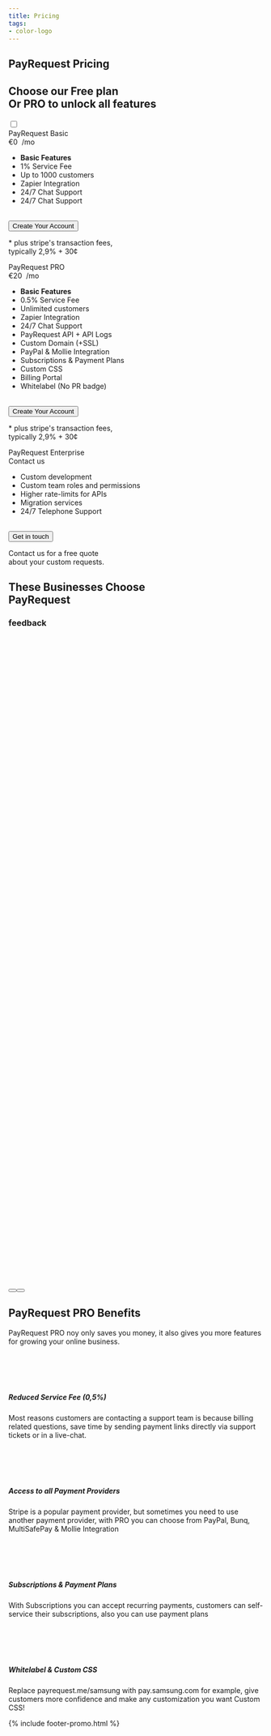 ```yaml
---
title: Pricing
tags:
- color-logo
---
```



<!-- Breadcrumb Start -->
<section class="breadcrumb-area">
         <div class="breadcrumb-shape"></div>
         <div class="container">
            <div class="row">
               <div class="col-lg-12">
                  <div class="breadcrumb-inn">
                     <div class="section-title wow fadeInUp" data-wow-duration="1s" data-wow-delay="0.3s">
                        <h2>PayRequest <span>Pricing</span></h2>
                     </div>
                  </div>
               </div>
            </div>
         </div>
      </section>
<!-- Breadcrumb End -->

<section class="pricing-section section_100">
         <div class="container">
            <div class="row">
               <div class="col-lg-12">
                  <div class="section-title wow fadeInUp" data-wow-duration="1s" data-wow-delay="0.3s" style="visibility: visible; animation-duration: 1s; animation-delay: 0.3s; animation-name: fadeInUp;">
                     <h2>Choose our<span> Free plan</span><br> Or PRO to unlock all features</h2>
                  </div>
                  <div class="check_toggle">
                     <input id="checkbox" type="checkbox" class="checkbox">
</div>
               </div>
            </div>
            <div class="row">
               <div class="col-lg-12">
                  <div class="priceShow">
                     <div class="row">
                        <div class="col-md-6 col-lg-4">
                           <div class="single-price-box active">
                              <div class="pricing-head">
<div class="pricing-type"><span>PayRequest Basic</span></div>
<div class="price"><span class="dollar-sign">€</span>0<span class="per-time" style="
    margin-left: 4px;
"> 
/mo</span></div>
                              </div>
                              <div class="pricing-body">
                                 <ul>
                                    <li> <b> Basic Features</b> </li>

<li> <i class="fad fa-check" aria-hidden="true" style="
"></i> 1% Service Fee</li>

<li> <i class="fad fa-check" aria-hidden="true" style="
"></i> Up to 1000 customers</li>
                                    <li> <i class="fad fa-check" aria-hidden="true" style="
"></i> Zapier Integration</li>


<li> <i class="fad fa-check" aria-hidden="true" style="
"></i> 24/7 Chat Support

</li>


<li> <i class="fad fa-check" aria-hidden="true" style="
"></i> 24/7 Chat Support</li>





 </ul><br>

<a href="https://dashboard.payrequest.io/dashboard">
<button class="prbutton prbutton-big"> <span class="fas fa-chevron-right" aria-hidden="true"></span> Create Your Account</button>
</a>
<p class="hidden-charge mt-3">* plus stripe's transaction fees, <br>
   typically 2,9% + 30¢</p>
                              </div>
                           </div>
                        </div>
                        <div class="col-md-6 col-lg-4">
                           <div class="single-price-box active">
                              <div class="pricing-head">
<div class="pricing-type"><span>PayRequest PRO</span></div>
<div class="price"><span class="dollar-sign">€</span>20<span class="per-time" style="
    margin-left: 4px;
"> 
/mo</span></div>
                              </div>
                              <div class="pricing-body">
                                 <ul>
                                    <li> <b> Basic Features</b> </li>

<li> <i class="fad fa-check" aria-hidden="true" style="
"></i> 0.5% Service Fee</li>

<li> <i class="fad fa-check" aria-hidden="true" style="
"></i> Unlimited customers</li>
                                    <li> <i class="fad fa-check" aria-hidden="true" style="
"></i> Zapier Integration</li>


<li> <i class="fad fa-check" aria-hidden="true" style="
"></i> 24/7 Chat Support

</li>


<li> <i class="fad fa-check" aria-hidden="true" style="
"></i> PayRequest API + API Logs

</li>

<li> <i class="fad fa-check" aria-hidden="true" style="
"></i> Custom Domain (+SSL)
</li>

<li> <i class="fad fa-check" aria-hidden="true" style="
"></i> PayPal &amp; Mollie Integration
</li>


<li> <i class="fad fa-check" aria-hidden="true" style="
"></i>  Subscriptions &amp; Payment Plans
</li>

<li> <i class="fad fa-check" aria-hidden="true" style="
"></i>   Custom CSS
</li>

<li> <i class="fad fa-check" aria-hidden="true" style="
"></i>    Billing Portal
</li>

<li> <i class="fad fa-check" aria-hidden="true" style="
"></i>     Whitelabel (No PR badge)
</li>







 </ul>

<br>
<a href="https://dashboard.payrequest.io/dashboard">
<button class="prbutton prbutton-big"> <span class="fas fa-chevron-right" aria-hidden="true"></span> Create Your Account</button>
</a>
<p class="hidden-charge mt-3">* plus stripe's transaction fees, <br>
   typically 2,9% + 30¢</p>
                              </div>
                           </div>
                        </div>
                        <div class="col-md-6 col-lg-4">
                           <div class="single-price-box active">
                              <div class="pricing-head">
<div class="pricing-type"><span>PayRequest Enterprise</span></div>
<div class="price"><span class="dollar-sign"></span>Contact us</div>
                              </div>
                              <div class="pricing-body">
                                 <ul>
                                    <li>Custom development</li>
                                    <li>Custom team roles and permissions</li>
                                    <li>Higher rate-limits for APIs</li>
                                    <li>Migration services</li>
                                    <li class="">24/7 Telephone Support</li>
 </ul>
<br>
<a href="https://dashboard.payrequest.io/dashboard">
<button class="prbutton prbutton-big"> <span class="fas fa-chevron-right" aria-hidden="true"></span> Get in touch</button>
</a>
<p class="hidden-charge mt-3">Contact us for a free quote <br> about your custom requests.</p>
                              </div>
                           </div>
                        </div>
                     </div>
                  </div>
               </div>
            </div>
         </div>
      </section>

<section class="testimonial-section section_b_100">
         <div class="container">
            <div class="row">
               <div class="col-lg-12">
                  <div class="section-title wow fadeInUp" data-wow-duration="1s" data-wow-delay="0.3s" style="visibility: visible; animation-duration: 1s; animation-delay: 0.3s; animation-name: fadeInUp;">
                     <h2>These <span>Businesses</span> Choose<br> PayRequest</h2>
                  </div>
               </div>
            </div>
            <div class="row">
               <div class="col-lg-12">
                  <div class="testimonial-pos">
                     <h3>feedback</h3>
                  </div>
               </div>
               <div class="col-lg-12">
                  <div class="testimonial-slider owl-carousel owl-loaded owl-drag">


<div class="owl-stage-outer"><div class="owl-stage" style="transform: translate3d(-2328px, 0px, 0px); transition: all 1.2s ease 0s; width: 6984px;"><div class="owl-item cloned" style="width: 1164px;"><div class="testimonial-item">
                        <div class="client-image">
                           <img src="https://media.payrequest.nl/images/reviews/review-logo-partydoosmedia.webp" alt="partydoosmedia">
                        </div>
                        <div class="testimonial-body">
                           <p>Our business uses PayRequest to easily support Stripe Payments to our website. With easy integrations to our site and custom redirects after payments, nice customisation and helpful support PayRequest is one of the best no-code payment solution. </p>
                        </div>
                        <div class="testimonial-meta">
                           <h3>Partydoosmedia</h3>
                           <ul>
                              <li><i class="fa fa-star" aria-hidden="true"></i></li>
                              <li><i class="fa fa-star" aria-hidden="true"></i></li>
                              <li><i class="fa fa-star" aria-hidden="true"></i></li>
                              <li><i class="fa fa-star" aria-hidden="true"></i></li>
                              <li><i class="fa fa-star-half-o" aria-hidden="true"></i></li>
                           </ul>
                        </div>
                     </div></div><div class="owl-item cloned" style="width: 1164px;"><div class="testimonial-item">
                        <div class="client-image">
                           <img src="https://media.payrequest.nl/images/reviews/review-logo-hostingwalk.webp" alt="Hostingwalk">
                        </div>
                        <div class="testimonial-body">
                           <p>We use PayRequest to send dynamic payment links, thanks to their API and Webhook we can automate this process and save hours per month. </p>
                        </div>
                        <div class="testimonial-meta">
                           <h3>Hostingwalk</h3>
                           <ul>
                              <li><i class="fa fa-star" aria-hidden="true"></i></li>
                              <li><i class="fa fa-star" aria-hidden="true"></i></li>
                              <li><i class="fa fa-star" aria-hidden="true"></i></li>
                              <li><i class="fa fa-star" aria-hidden="true"></i></li>
                              <li><i class="fa fa-star" aria-hidden="true"></i></li>
                           </ul>
                        </div>
                     </div></div><div class="owl-item active" style="width: 1164px;"><div class="testimonial-item">
                        <div class="client-image">
                           <img src="https://media.payrequest.nl/images/reviews/review-logo-partydoosmedia.webp" alt="partydoosmedia">
                        </div>
                        <div class="testimonial-body">
                           <p>Our business uses PayRequest to easily support Stripe Payments to our website. With easy integrations to our site and custom redirects after payments, nice customisation and helpful support PayRequest is one of the best no-code payment solution. </p>
                        </div>
                        <div class="testimonial-meta">
                           <h3>Partydoosmedia</h3>
                           <ul>
                              <li><i class="fa fa-star" aria-hidden="true"></i></li>
                              <li><i class="fa fa-star" aria-hidden="true"></i></li>
                              <li><i class="fa fa-star" aria-hidden="true"></i></li>
                              <li><i class="fa fa-star" aria-hidden="true"></i></li>
                              <li><i class="fa fa-star-half-o" aria-hidden="true"></i></li>
                           </ul>
                        </div>
                     </div></div><div class="owl-item" style="width: 1164px;"><div class="testimonial-item">
                        <div class="client-image">
                           <img src="https://media.payrequest.nl/images/reviews/review-logo-hostingwalk.webp" alt="Hostingwalk">
                        </div>
                        <div class="testimonial-body">
                           <p>We use PayRequest to send dynamic payment links, thanks to their API and Webhook we can automate this process and save hours per month. </p>
                        </div>
                        <div class="testimonial-meta">
                           <h3>Hostingwalk</h3>
                           <ul>
                              <li><i class="fa fa-star" aria-hidden="true"></i></li>
                              <li><i class="fa fa-star" aria-hidden="true"></i></li>
                              <li><i class="fa fa-star" aria-hidden="true"></i></li>
                              <li><i class="fa fa-star" aria-hidden="true"></i></li>
                              <li><i class="fa fa-star" aria-hidden="true"></i></li>
                           </ul>
                        </div>
                     </div></div><div class="owl-item cloned" style="width: 1164px;"><div class="testimonial-item">
                        <div class="client-image">
                           <img src="https://media.payrequest.nl/images/reviews/review-logo-partydoosmedia.webp" alt="partydoosmedia">
                        </div>
                        <div class="testimonial-body">
                           <p>Our business uses PayRequest to easily support Stripe Payments to our website. With easy integrations to our site and custom redirects after payments, nice customisation and helpful support PayRequest is one of the best no-code payment solution. </p>
                        </div>
                        <div class="testimonial-meta">
                           <h3>Partydoosmedia</h3>
                           <ul>
                              <li><i class="fa fa-star" aria-hidden="true"></i></li>
                              <li><i class="fa fa-star" aria-hidden="true"></i></li>
                              <li><i class="fa fa-star" aria-hidden="true"></i></li>
                              <li><i class="fa fa-star" aria-hidden="true"></i></li>
                              <li><i class="fa fa-star-half-o" aria-hidden="true"></i></li>
                           </ul>
                        </div>
                     </div></div><div class="owl-item cloned" style="width: 1164px;"><div class="testimonial-item">
                        <div class="client-image">
                           <img src="https://media.payrequest.nl/images/reviews/review-logo-hostingwalk.webp" alt="Hostingwalk">
                        </div>
                        <div class="testimonial-body">
                           <p>We use PayRequest to send dynamic payment links, thanks to their API and Webhook we can automate this process and save hours per month. </p>
                        </div>
                        <div class="testimonial-meta">
                           <h3>Hostingwalk</h3>
                           <ul>
                              <li><i class="fa fa-star" aria-hidden="true"></i></li>
                              <li><i class="fa fa-star" aria-hidden="true"></i></li>
                              <li><i class="fa fa-star" aria-hidden="true"></i></li>
                              <li><i class="fa fa-star" aria-hidden="true"></i></li>
                              <li><i class="fa fa-star" aria-hidden="true"></i></li>
                           </ul>
                        </div>
                     </div></div></div></div><div class="owl-nav"><button type="button" role="presentation" class="owl-prev"><i class="fa fa-chevron-left" aria-hidden="true"></i></button><button type="button" role="presentation" class="owl-next"><i class="fa fa-chevron-right" aria-hidden="true"></i></button></div><div class="owl-dots disabled"></div></div>
               </div>
            </div>
         </div>
</section>


<section class="contact-form section_100">
         <div class="container">
            <div class="service-details-text">
                        <div class="section-title wow fadeInUp" data-wow-duration="1s" data-wow-delay="0.3s" style="visibility: visible; animation-duration: 1s; animation-delay: 0.3s; animation-name: fadeInUp;">
                     <h2>PayRequest PRO <span>Benefits</span></h2>
    <p>PayRequest PRO noy only saves you money, it also gives you more features for growing your online business.</p>
                  </div>



<div class="service-works">
                           <div class="row">
                              <div class="col-md-6">
                                 <div class="service-works-item">
                                    <div class="service-works-icon2">
                                  <i class="fad fa-badge-percent" style="padding-right: 10px;font-size: 50px;color: #25b7c7;" aria-hidden="true"></i>
                                    </div>
                                    <div class="service-works-info">
                                       <h5>Reduced Service Fee (0,5%)
</h5>
                                       <p>Most reasons customers are contacting a support team is because billing related questions, save time by sending payment links directly via support tickets or in a live-chat.
</p>
                                    </div>
                                 </div>
                              </div>
                              <div class="col-md-6">
                                 <div class="service-works-item">
                                    <div class="service-works-icon2">
                                  <i class="fab fa-paypal" style="padding-right: 10px;font-size: 50px;color: #25b7c7;" aria-hidden="true" fab=""></i>
                                    </div>
                                    <div class="service-works-info">
                                       <h5>Access to all Payment Providers
<br>

</h5>
                                       <p>Stripe is a popular payment provider, but sometimes you need to use another payment provider, with PRO you can choose from  PayPal, Bunq, MultiSafePay &amp; Mollie Integration

</p>
                                    </div>
                                 </div>
                              </div>
                              <div class="col-md-6">
                                 <div class="service-works-item">
                                    <div class="service-works-icon2">
                                  <i class="fad fa-repeat-alt" style="padding-right: 10px;font-size: 50px;color: #25b7c7;" aria-hidden="true" fad=""></i>
                                    </div>
                                    <div class="service-works-info">
  <h5>Subscriptions &amp; Payment Plans
<br> 
</h5>
                                       <p>With Subscriptions you can accept recurring payments, customers can self-service their subscriptions, also you can use payment plans  
</p>
                                    </div>
                                 </div>
                              </div>



<div class="col-md-6">
                                 <div class="service-works-item">
                                    <div class="service-works-icon2">
                                  <i class="fad fa-paint-brush" style="padding-right: 10px;font-size: 50px;color: #25b7c7;" aria-hidden="true"></i>
                                    </div>
                                    <div class="service-works-info">
                                       <h5>Whitelabel &amp; Custom CSS
<br>

</h5>
                                       <p>Replace payrequest.me/samsung with pay.samsung.com for example, give customers more confidence and make any customization you want Custom CSS!
</p>
                                    </div>
                                 </div>
                              </div>




</div>
</div>
</div>



</div>
</section>




{% include footer-promo.html %}